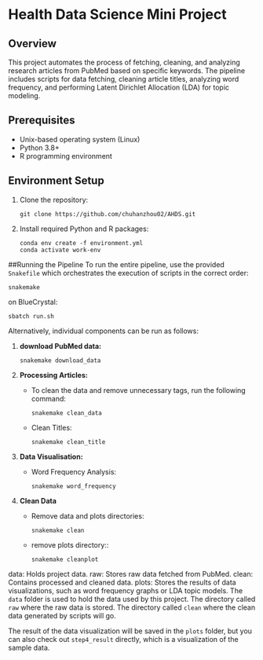 # Health Data Science Mini Project

## Overview

This project automates the process of fetching, cleaning, and analyzing research articles from PubMed based on specific keywords. The pipeline includes scripts for data fetching, cleaning article titles, analyzing word frequency, and performing Latent Dirichlet Allocation (LDA) for topic modeling.

## Prerequisites

- Unix-based operating system (Linux)
- Python 3.8+
- R programming environment

## Environment Setup

1. Clone the repository:
   ```
   git clone https://github.com/chuhanzhou02/AHDS.git
   ```

2. Install required Python and R packages:
   ```
   conda env create -f environment.yml
   conda activate work-env
   ```

##Running the Pipeline
To run the entire pipeline, use the provided `Snakefile` which orchestrates the execution of scripts in the correct order:

```
snakemake
```

on BlueCrystal:

```
sbatch run.sh
```

Alternatively, individual components can be run as follows:

1. **download PubMed data:**
   ```
   snakemake download_data
   ```
  
2. **Processing Articles:**
   - To clean the data and remove unnecessary tags, run the following command:
     ```
     snakemake clean_data
     ```
   - Clean Titles:
     ```
     snakemake clean_title
     ```

3. **Data Visualisation:**
   - Word Frequency Analysis:
     ```
     snakemake word_frequency
     ```
  
4. **Clean Data**
   - Remove data and plots directories:
     ```
     snakemake clean
     ```
   - remove plots directory::
     ```
     snakemake cleanplot
     ```
data: Holds project data.
raw: Stores raw data fetched from PubMed.
clean: Contains processed and cleaned data.
plots: Stores the results of data visualizations, such as word frequency graphs or LDA topic models.
The `data` folder is used to hold the data used by this project.  The directory called `raw` where the raw data is stored. The directory called `clean` where the clean data generated by scripts will go. 

The result of the data visualization will be saved in the `plots` folder, but you can also check out `step4_result` directly, which is a visualization of the sample data.


